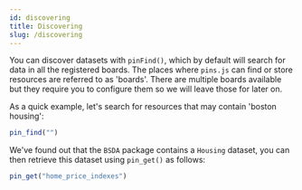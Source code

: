 ```yaml
---
id: discovering
title: Discovering
slug: /discovering
---
```


You can discover datasets with `pinFind()`, which by default will search for data in all the registered boards. The places where `pins.js` can find or store resources are referred to as 'boards'. There are multiple boards available but they require you to configure them so we will leave those for later on.

As a quick example, let's search for resources that may contain 'boston housing':

```r
pin_find("")
```

We've found out that the `BSDA` package contains a `Housing` dataset, you can then retrieve this dataset using `pin_get()` as follows:

```r
pin_get("home_price_indexes")
```
